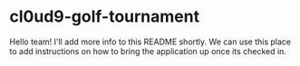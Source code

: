 # cl0ud9-golf-tournament

Hello team! I'll add more info to this README shortly. We can use this place to add instructions on how to bring the application up once its checked in.
